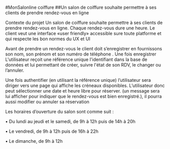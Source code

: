 #MonSalonline coiffure
##Un salon de coiffure souhaite permettre à ses clients de prendre rendez-vous en ligne

Contexte du projet Un salon de coiffure souhaite permettre à ses clients de prendre rendez-vous en ligne. Chaque rendez-vous dure une heure. Le client veut une interface «user friendly» accessible sure toute platforme et qui respecte les bon normes du UX et UI

Avant de prendre un rendez-vous le client doit s’enregistrer en fournissons son nom, son prénom et son numéro de téléphone . Une fois enregistrer L'utilisateur reçoit une référence unique l'identifiant dans la base de données et lui permettant de créer, suivre l'état de son RDV, le changer ou l’annuler.

Une fois authentifier (en utilisant la référence unique) l’utilisateur sera diriger vers une page qui affiche les créneaux disponibles. L’utilisateur donc peut sélectionner une date et heure libre pour réserver. (un message sera lui afficher pour indiquer que le rendez-vous est bien enregistré.), il pourra aussi modifier ou annuler sa réservation

Les horaires d’ouverture du salon sont comme suit :

• Du lundi au jeudi et le samedi, de 9h à 12h puis de 14h à 20h

• Le vendredi, de 9h à 12h puis de 16h à 22h

• Le dimanche, de 9h à 12h

